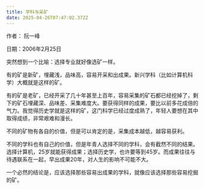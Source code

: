 ```yaml
---
title: 学科与采矿
date: 2025-04-26T07:47:02.372Z
---
```


作者： 阮一峰

日期：2006年2月25日

突然想到一个比喻：选择专业就好像选矿一样。

有的矿是新矿，埋藏浅，品味高，容易开采和出成果。新兴学科（比如计算机科学）大概就是这样的矿。

有的矿是老矿，已经开采了几十年甚至上百年，容易采集的矿石都已经挖掉了，剩下的矿石埋藏深、品味差、采集难度大。要获得同样的成果，要比以前多花成倍的气力。我觉得历史学就是这样的矿，这门科学已经过度成熟了，年轻人要想在其中取得成绩，非常艰难和漫长。

不同的矿物有各自的价值，但是可以肯定的是，采集成本越低，越容易获利。

不同的学科也有自己的价值，但是年青人选择不同的学科，会有截然不同的结果。选择计算机，25岁就能获得成果；选择历史学，也许要等到45岁。而成果往往与待遇联系在一起，早出成果20年，对人生的影响不可能不大。

一个必然的结论是，应该选择那些容易出成果的学科，就像应该选择那些容易挖掘的矿。